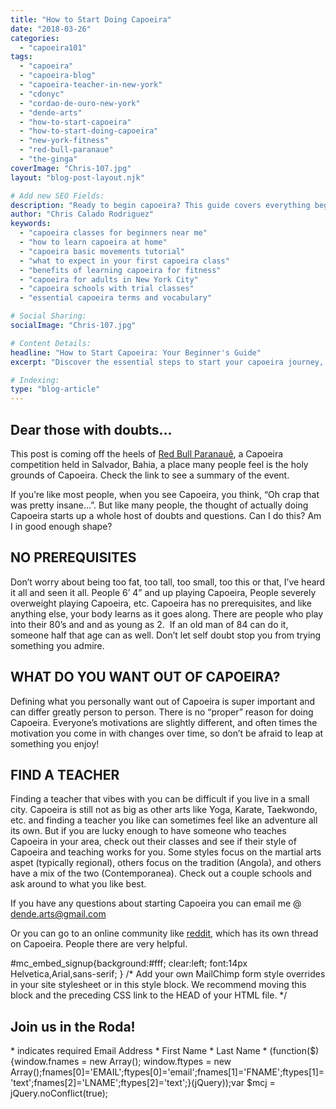 ```yaml
---
title: "How to Start Doing Capoeira"
date: "2018-03-26"
categories:
  - "capoeira101"
tags:
  - "capoeira"
  - "capoeira-blog"
  - "capoeira-teacher-in-new-york"
  - "cdonyc"
  - "cordao-de-ouro-new-york"
  - "dende-arts"
  - "how-to-start-capoeira"
  - "how-to-start-doing-capoeira"
  - "new-york-fitness"
  - "red-bull-paranaue"
  - "the-ginga"
coverImage: "Chris-107.jpg"
layout: "blog-post-layout.njk"

# Add new SEO Fields:
description: "Ready to begin capoeira? This guide covers everything beginners need to know, from finding a school to learning the ginga. Start your journey today!"
author: "Chris Calado Rodriguez"
keywords:
  - "capoeira classes for beginners near me"
  - "how to learn capoeira at home"
  - "capoeira basic movements tutorial"
  - "what to expect in your first capoeira class"
  - "benefits of learning capoeira for fitness"
  - "capoeira for adults in New York City"
  - "capoeira schools with trial classes"
  - "essential capoeira terms and vocabulary"

# Social Sharing:
socialImage: "Chris-107.jpg"

# Content Details:
headline: "How to Start Capoeira: Your Beginner's Guide"
excerpt: "Discover the essential steps to start your capoeira journey, from finding the right school to mastering the fundamental movements."

# Indexing:
type: "blog-article"
---
```


## Dear those with doubts...

This post is coming off the heels of [Red Bull Paranauê](https://dendearts.com/summary-red-bull-paranaue-2018/), a Capoeira competition held in Salvador, Bahia, a place many people feel is the holy grounds of Capoeira. Check the link to see a summary of the event.

If you’re like most people, when you see Capoeira, you think, “Oh crap that was pretty insane…”. But like many people, the thought of actually doing Capoeira starts up a whole host of doubts and questions. Can I do this? Am I in good enough shape?

## NO PREREQUISITES

Don’t worry about being too fat, too tall, too small, too this or that, I’ve heard it all and seen it all. People 6’ 4” and up playing Capoeira, People severely overweight playing Capoeira, etc. Capoeira has no prerequisites, and like anything else, your body learns as it goes along. There are people who play into their 80’s and and as young as 2.  If an old man of 84 can do it, someone half that age can as well. Don’t let self doubt stop you from trying something you admire.

## WHAT DO YOU WANT OUT OF CAPOEIRA?

Defining what you personally want out of Capoeira is super important and can differ greatly person to person. There is no “proper” reason for doing Capoeira. Everyone’s motivations are slightly different, and often times the motivation you come in with changes over time, so don’t be afraid to leap at something you enjoy!

## FIND A TEACHER

Finding a teacher that vibes with you can be difficult if you live in a small city. Capoeira is still not as big as other arts like Yoga, Karate, Taekwondo, etc. and finding a teacher you like can sometimes feel like an adventure all its own. But if you are lucky enough to have someone who teaches Capoeira in your area, check out their classes and see if their style of Capoeira and teaching works for you. Some styles focus on the martial arts aspet (typically regional), others focus on the tradition (Angola), and others have a mix of the two (Contemporanea). Check out a couple schools and ask around to what you like best.

If you have any questions about starting Capoeira you can email me @ [dende.arts@gmail.com](mailto:dende.arts@gmail.com)

Or you can go to an online community like [reddit](https://www.reddit.com/r/capoeira/), which has its own thread on Capoeira. People there are very helpful.

#mc\_embed\_signup{background:#fff; clear:left; font:14px Helvetica,Arial,sans-serif; } /\* Add your own MailChimp form style overrides in your site stylesheet or in this style block. We recommend moving this block and the preceding CSS link to the HEAD of your HTML file. \*/

## Join us in the Roda!

\* indicates required Email Address \* First Name \* Last Name \* (function($) {window.fnames = new Array(); window.ftypes = new Array();fnames\[0\]='EMAIL';ftypes\[0\]='email';fnames\[1\]='FNAME';ftypes\[1\]='text';fnames\[2\]='LNAME';ftypes\[2\]='text';}(jQuery));var $mcj = jQuery.noConflict(true);